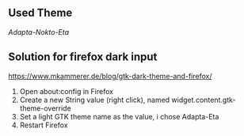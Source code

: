 ## Used Theme 
*Adapta-Nokto-Eta*

## Solution for firefox dark input
https://www.mkammerer.de/blog/gtk-dark-theme-and-firefox/


1. Open about:config in Firefox
2. Create a new String value (right click), named widget.content.gtk-theme-override
3. Set a light GTK theme name as the value, i chose Adapta-Eta
4. Restart Firefox
